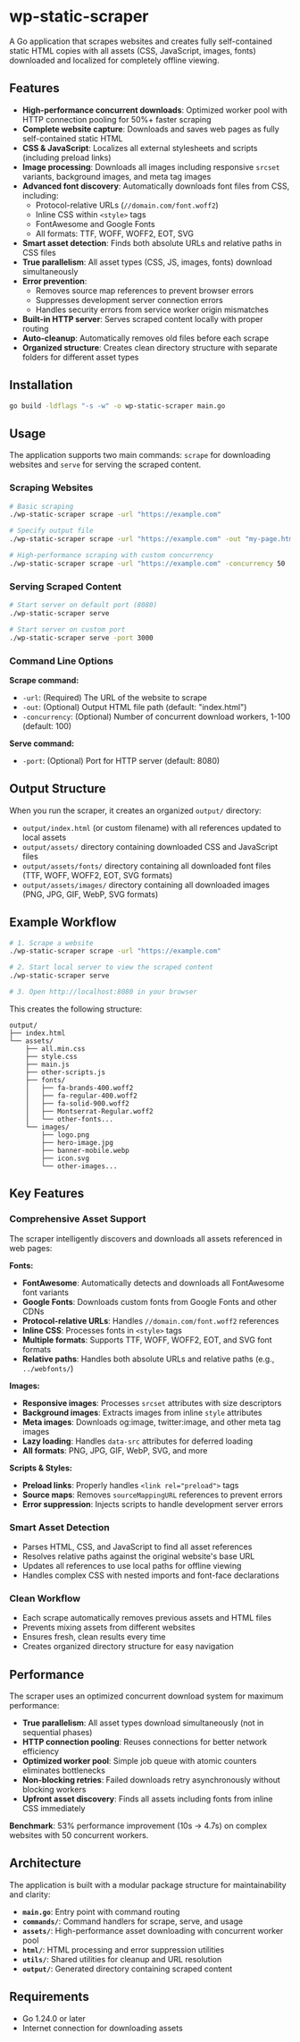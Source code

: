# wp-static-scraper

A Go application that scrapes websites and creates fully self-contained static HTML copies with all assets (CSS, JavaScript, images, fonts) downloaded and localized for completely offline viewing.

## Features

- **High-performance concurrent downloads**: Optimized worker pool with HTTP connection pooling for 50%+ faster scraping
- **Complete website capture**: Downloads and saves web pages as fully self-contained static HTML
- **CSS & JavaScript**: Localizes all external stylesheets and scripts (including preload links)
- **Image processing**: Downloads all images including responsive `srcset` variants, background images, and meta tag images
- **Advanced font discovery**: Automatically downloads font files from CSS, including:
  - Protocol-relative URLs (`//domain.com/font.woff2`)
  - Inline CSS within `<style>` tags
  - FontAwesome and Google Fonts
  - All formats: TTF, WOFF, WOFF2, EOT, SVG
- **Smart asset detection**: Finds both absolute URLs and relative paths in CSS files
- **True parallelism**: All asset types (CSS, JS, images, fonts) download simultaneously
- **Error prevention**: 
  - Removes source map references to prevent browser errors
  - Suppresses development server connection errors
  - Handles security errors from service worker origin mismatches
- **Built-in HTTP server**: Serves scraped content locally with proper routing
- **Auto-cleanup**: Automatically removes old files before each scrape
- **Organized structure**: Creates clean directory structure with separate folders for different asset types

## Installation

```bash
go build -ldflags "-s -w" -o wp-static-scraper main.go
```

## Usage

The application supports two main commands: `scrape` for downloading websites and `serve` for serving the scraped content.

### Scraping Websites

```bash
# Basic scraping
./wp-static-scraper scrape -url "https://example.com"

# Specify output file
./wp-static-scraper scrape -url "https://example.com" -out "my-page.html"

# High-performance scraping with custom concurrency
./wp-static-scraper scrape -url "https://example.com" -concurrency 50
```

### Serving Scraped Content

```bash
# Start server on default port (8080)
./wp-static-scraper serve

# Start server on custom port
./wp-static-scraper serve -port 3000
```

### Command Line Options

**Scrape command:**
- `-url`: (Required) The URL of the website to scrape
- `-out`: (Optional) Output HTML file path (default: "index.html")
- `-concurrency`: (Optional) Number of concurrent download workers, 1-100 (default: 100)

**Serve command:**
- `-port`: (Optional) Port for HTTP server (default: 8080)

## Output Structure

When you run the scraper, it creates an organized `output/` directory:
- `output/index.html` (or custom filename) with all references updated to local assets
- `output/assets/` directory containing downloaded CSS and JavaScript files
- `output/assets/fonts/` directory containing all downloaded font files (TTF, WOFF, WOFF2, EOT, SVG formats)
- `output/assets/images/` directory containing all downloaded images (PNG, JPG, GIF, WebP, SVG formats)

## Example Workflow

```bash
# 1. Scrape a website
./wp-static-scraper scrape -url "https://example.com"

# 2. Start local server to view the scraped content
./wp-static-scraper serve

# 3. Open http://localhost:8080 in your browser
```

This creates the following structure:
```
output/
├── index.html
└── assets/
    ├── all.min.css
    ├── style.css
    ├── main.js
    ├── other-scripts.js
    ├── fonts/
    │   ├── fa-brands-400.woff2
    │   ├── fa-regular-400.woff2
    │   ├── fa-solid-900.woff2
    │   ├── Montserrat-Regular.woff2
    │   └── other-fonts...
    └── images/
        ├── logo.png
        ├── hero-image.jpg
        ├── banner-mobile.webp
        ├── icon.svg
        └── other-images...
```

## Key Features

### Comprehensive Asset Support
The scraper intelligently discovers and downloads all assets referenced in web pages:

**Fonts:**
- **FontAwesome**: Automatically detects and downloads all FontAwesome font variants
- **Google Fonts**: Downloads custom fonts from Google Fonts and other CDNs
- **Protocol-relative URLs**: Handles `//domain.com/font.woff2` references
- **Inline CSS**: Processes fonts in `<style>` tags
- **Multiple formats**: Supports TTF, WOFF, WOFF2, EOT, and SVG font formats
- **Relative paths**: Handles both absolute URLs and relative paths (e.g., `../webfonts/`)

**Images:**
- **Responsive images**: Processes `srcset` attributes with size descriptors
- **Background images**: Extracts images from inline `style` attributes
- **Meta images**: Downloads og:image, twitter:image, and other meta tag images
- **Lazy loading**: Handles `data-src` attributes for deferred loading
- **All formats**: PNG, JPG, GIF, WebP, SVG, and more

**Scripts & Styles:**
- **Preload links**: Properly handles `<link rel="preload">` tags
- **Source maps**: Removes `sourceMappingURL` references to prevent errors
- **Error suppression**: Injects scripts to handle development server errors

### Smart Asset Detection
- Parses HTML, CSS, and JavaScript to find all asset references
- Resolves relative paths against the original website's base URL
- Updates all references to use local paths for offline viewing
- Handles complex CSS with nested imports and font-face declarations

### Clean Workflow
- Each scrape automatically removes previous assets and HTML files
- Prevents mixing assets from different websites
- Ensures fresh, clean results every time
- Creates organized directory structure for easy navigation

## Performance

The scraper uses an optimized concurrent download system for maximum performance:

- **True parallelism**: All asset types download simultaneously (not in sequential phases)
- **HTTP connection pooling**: Reuses connections for better network efficiency  
- **Optimized worker pool**: Simple job queue with atomic counters eliminates bottlenecks
- **Non-blocking retries**: Failed downloads retry asynchronously without blocking workers
- **Upfront asset discovery**: Finds all assets including fonts from inline CSS immediately

**Benchmark**: 53% performance improvement (10s → 4.7s) on complex websites with 50 concurrent workers.

## Architecture

The application is built with a modular package structure for maintainability and clarity:

- **`main.go`**: Entry point with command routing
- **`commands/`**: Command handlers for scrape, serve, and usage
- **`assets/`**: High-performance asset downloading with concurrent worker pool
- **`html/`**: HTML processing and error suppression utilities
- **`utils/`**: Shared utilities for cleanup and URL resolution
- **`output/`**: Generated directory containing scraped content

## Requirements

- Go 1.24.0 or later
- Internet connection for downloading assets